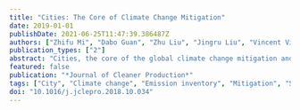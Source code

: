 ```yaml
---
title: "Cities: The Core of Climate Change Mitigation"
date: 2019-01-01
publishDate: 2021-06-25T11:47:39.386487Z
authors: ["Zhifu Mi", "Dabo Guan", "Zhu Liu", "Jingru Liu", "Vincent Viguié", "Neil Fromer", "Yutao Wang"]
publication_types: ["2"]
abstract: "Cities, the core of the global climate change mitigation and strategic low-carbon development, are shelters to more than half of the world population and responsible for three quarters of global energy consumption and greenhouse gas (GHG). This special volume (SV) provides a platform that promotes multi- and inter- disciplinary analyses and discussions on the climate change mitigation for cities. All papers are divided into four themes, including GHG emission inventory and accounting, climate change and urban sectors, climate change and sustainable development, and strategies and mitigation action plans. First, this SV provides methods for constructing emission inventory from both production and consumption perspectives. These methods are useful to improve the comprehensiveness and accuracy of carbon accounting for international cities. Second, the climate change affects urban sectors from various aspects; simultaneously, GHG emissions caused by activities in urban sectors affect the climate system. This SV focuses on mitigation policies and assessment of energy, transport, construction, and service sectors. Third, climate change mitigation of cities is closely connected to urban sustainable development. This SV explores the relationships between climate change mitigation with urbanization, ecosystems, air pollution, and extreme events. Fourth, climate change mitigation policies can be divided into two categories: quantity-based mechanism (e.g., carbon emission trading) and price-based mechanism (e.g., carbon tax). This SV provides experiences of local climate change mitigation all over the world and proposes the city-to-city cooperation on climate change mitigation."
featured: false
publication: "*Journal of Cleaner Production*"
tags: ["City", "Climate change", "Emission inventory", "Mitigation", "Sustainable development"]
doi: "10.1016/j.jclepro.2018.10.034"
---
```


